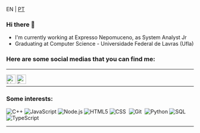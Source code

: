 <p>
EN | <a href="https://github.com/natharaujos/brenocb00/blob/main/README-ptbr.md">PT</a>
</p>

### Hi there 👋

 - I'm currently working at Expresso Nepomuceno, as System Analyst Jr
 - Graduating at Computer Science - Universidade Federal de Lavras (Ufla) 

### Here are some social medias that you can find me:

---

<a target="_blank" href="https://www.linkedin.com/in/breno-barbosa-416baa181/">
  <img align="left" alt="LinkedIN" width="25px" src="https://logospng.org/download/linkedin/logo-linkedin-icon-2048.png" /> </a>
  
  <a target="_blank" href="mailto:brenocb000@gmail.com">
  <img align="left" alt="E-mail" width="25px" src="https://logodownload.org/wp-content/uploads/2018/03/gmail-logo-16.png" />
</a>

<!-- <a target="_blank" href="https://www.instagram.com/nathan.araujos">
  <img align="left" alt="Instagram" width="25px" src="https://upload.wikimedia.org/wikipedia/commons/thumb/e/e7/Instagram_logo_2016.svg/1200px-Instagram_logo_2016.svg.png" />
</a> -->

<br>

---

### Some interests:

![C++](https://img.shields.io/badge/-C++-555555?style=flat&logo=c%2B%2B)
![JavaScript](https://img.shields.io/badge/-JavaScript-000000?style=flat&logo=javascript)
![Node.js](https://img.shields.io/badge/-Node.js-555555?style=flat&logo=node.js)
![HTML5](https://img.shields.io/badge/-HTML5-000000?style=flat&logo=html5)
![CSS](https://img.shields.io/badge/-CSS-05122A?style=flat&logo=CSS3&logoColor=1572B6)&nbsp;
![Git](https://img.shields.io/badge/-Git-05122A?style=flat&logo=git)&nbsp;
![Python](https://img.shields.io/badge/-Python-555555?style=flat&logo=python)
![SQL](https://img.shields.io/badge/-SQL-000000?style=flat&logo=postgresql)
![TypeScript](https://shields.io/badge/TypeScript-3178C6?logo=TypeScript&logoColor=FFF&style=flat-square)
<!-- ![Vue.JS](https://img.shields.io/badge/-Vue.js-555555?style=flat&logo=vue.js)
![Express](https://img.shields.io/badge/-ExpressJS-555555?style=flat&logo=express) -->

---
